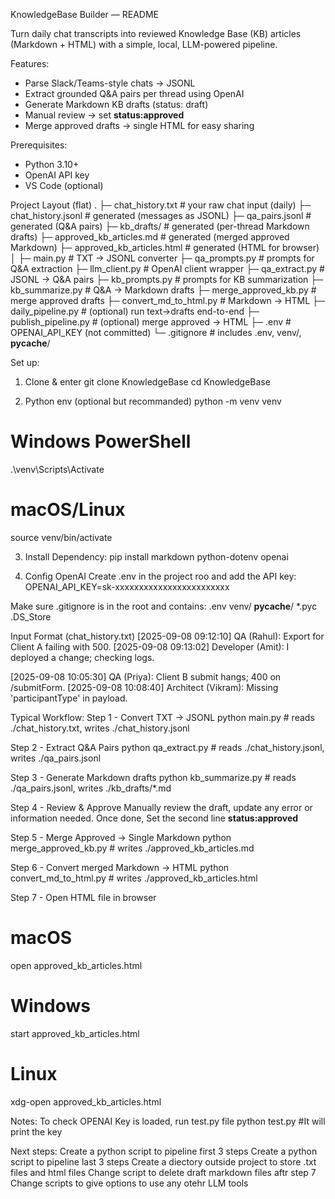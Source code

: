 KnowledgeBase Builder — README

Turn daily chat transcripts into reviewed Knowledge Base (KB) articles (Markdown + HTML) with a simple, local, LLM-powered pipeline.

Features:
- Parse Slack/Teams-style chats → JSONL
- Extract grounded Q&A pairs per thread using OpenAI
- Generate Markdown KB drafts (status: draft)
- Manual review → set **status:approved**
- Merge approved drafts → single HTML for easy sharing

Prerequisites:
- Python 3.10+
- OpenAI API key
- VS Code (optional)

Project Layout (flat)
.
├─ chat_history.txt                  # your raw chat input (daily)
├─ chat_history.jsonl                # generated (messages as JSONL)
├─ qa_pairs.jsonl                    # generated (Q&A pairs)
├─ kb_drafts/                        # generated (per-thread Markdown drafts)
├─ approved_kb_articles.md           # generated (merged approved Markdown)
├─ approved_kb_articles.html         # generated (HTML for browser)
│
├─ main.py                           # TXT -> JSONL converter
├─ qa_prompts.py                     # prompts for Q&A extraction
├─ llm_client.py                     # OpenAI client wrapper
├─ qa_extract.py                     # JSONL -> Q&A pairs
├─ kb_prompts.py                     # prompts for KB summarization
├─ kb_summarize.py                   # Q&A -> Markdown drafts
├─ merge_approved_kb.py              # merge approved drafts
├─ convert_md_to_html.py             # Markdown -> HTML
├─ daily_pipeline.py                 # (optional) run text->drafts end-to-end
├─ publish_pipeline.py               # (optional) merge approved -> HTML
├─ .env                              # OPENAI_API_KEY (not committed)
└─ .gitignore                        # includes .env, venv/, __pycache__/

Set up:
1) Clone & enter
git clone <your-repo-url> KnowledgeBase
cd KnowledgeBase

2) Python env (optional but recommanded)
python -m venv venv
# Windows PowerShell
.\venv\Scripts\Activate
# macOS/Linux
source venv/bin/activate

3) Install Dependency:
pip install markdown python-dotenv openai

4) Config OpenAI
Create .env in the project roo and add the API key:
OPENAI_API_KEY=sk-xxxxxxxxxxxxxxxxxxxxxxxx

Make sure .gitignore is in the root and contains:
.env
venv/
__pycache__/
*.pyc
.DS_Store

Input Format (chat_history.txt)
[2025-09-08 09:12:10] QA (Rahul): Export for Client A failing with 500.
[2025-09-08 09:13:02] Developer (Amit): I deployed a change; checking logs.

[2025-09-08 10:05:30] QA (Priya): Client B submit hangs; 400 on /submitForm.
[2025-09-08 10:08:40] Architect (Vikram): Missing 'participantType' in payload.

Typical Workflow:
Step 1 - Convert TXT -> JSONL
python main.py            # reads ./chat_history.txt, writes ./chat_history.jsonl

Step 2 - Extract Q&A Pairs
python qa_extract.py      # reads ./chat_history.jsonl, writes ./qa_pairs.jsonl

Step 3 - Generate Markdown drafts
python kb_summarize.py    # reads ./qa_pairs.jsonl, writes ./kb_drafts/*.md

Step 4 - Review & Approve 
Manually review the draft, update any error or information needed.
Once done, Set the second line
**status:approved**

Step 5 - Merge Approved -> Single Markdown
python merge_approved_kb.py    # writes ./approved_kb_articles.md

Step 6 - Convert merged Markdown -> HTML
python convert_md_to_html.py   # writes ./approved_kb_articles.html

Step 7 - Open HTML file in browser
# macOS
open approved_kb_articles.html
# Windows
start approved_kb_articles.html
# Linux
xdg-open approved_kb_articles.html

Notes:
To check OPENAI Key is loaded, run test.py file
python test.py     #It will print the key

Next steps:
Create a python script to pipeline first 3 steps
Create a python script to pipeline last 3 steps
Create a diectory outside project to store .txt files and html files
Change script to delete draft markdown files aftr step 7
Change scripts to give options to use any otehr LLM tools
